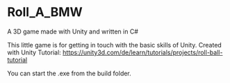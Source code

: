 # Roll_A_BMW
A 3D game made with Unity and written in C#

This little game is for getting in touch with the basic skills of Unity.
Created with Unity Tutorial: https://unity3d.com/de/learn/tutorials/projects/roll-ball-tutorial

You can start the .exe from the build folder.
